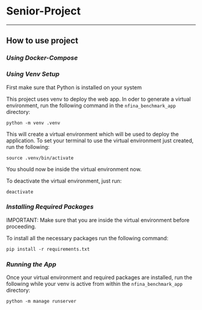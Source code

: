 # Senior-Project
_______

## How to use project
### _Using Docker-Compose_

### _Using Venv Setup_
First make sure that Python is installed on your system

This project uses venv to deploy the web app. In oder to generate a virtual environment, run the following command
in the ```nfina_benchmark_app``` directory:

```commandline
python -m venv .venv
```

This will create a virtual environment which will be used to deploy the application. To set your terminal to use the
virtual environment just created, run  the following:

```commandline
source .venv/bin/activate
```

You should now be inside the virtual environment now.

To deactivate the virtual environment, just run:
```commandline
deactivate
```

### _Installing Required Packages_

IMPORTANT: Make sure that you are inside the virtual environment before proceeding.

To install all the necessary packages run the following command:

```commandline
pip install -r requirements.txt
```

### _Running the App_

Once your virtual environment and required packages are installed, run the following
while your venv is active from within the ```nfina_benchmark_app``` directory:

```commandline
python -m manage runserver
```
